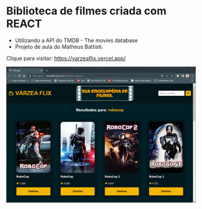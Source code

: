 # Biblioteca de filmes criada com REACT

- Utilizando a API do TMDB - The movies database
- Projeto de aula do Matheus Battisti.

Clique para visitar: https://varzeaflix.vercel.app/

<img src="prints/print.png">
